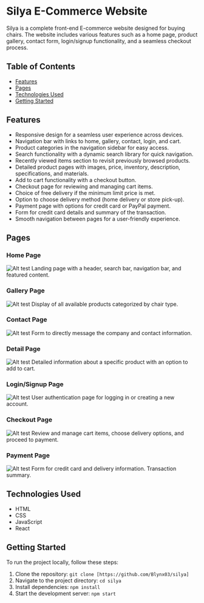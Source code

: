 # Silya E-Commerce Website

Silya is a complete front-end E-commerce website designed for buying chairs. The website includes various features such as a home page, product gallery, contact form, login/signup functionality, and a seamless checkout process.

## Table of Contents

- [Features](#features)
- [Pages](#pages)
- [Technologies Used](#technologies-used)
- [Getting Started](#getting-started)

## Features

- Responsive design for a seamless user experience across devices.
- Navigation bar with links to home, gallery, contact, login, and cart.
- Product categories in the navigation sidebar for easy access.
- Search functionality with a dynamic search library for quick navigation.
- Recently viewed items section to revisit previously browsed products.
- Detailed product pages with images, price, inventory, description, specifications, and materials.
- Add to cart functionality with a checkout button.
- Checkout page for reviewing and managing cart items.
- Choice of free delivery if the minimum limit price is met.
- Option to choose delivery method (home delivery or store pick-up).
- Payment page with options for credit card or PayPal payment.
- Form for credit card details and summary of the transaction.
- Smooth navigation between pages for a user-friendly experience.

## Pages

### Home Page

![Alt test](/silya-home.png)
Landing page with a header, search bar, navigation bar, and featured content.

### Gallery Page

![Alt test](/silya-gallery.png)
Display of all available products categorized by chair type.

### Contact Page

![Alt test](/silya-contact.png)
Form to directly message the company and contact information.

### Detail Page

![Alt test](/silya-detail.png)
Detailed information about a specific product with an option to add to cart.

### Login/Signup Page

![Alt test](/silya-signup.png)
User authentication page for logging in or creating a new account.

### Checkout Page

![Alt test](/silya-cart.png)
Review and manage cart items, choose delivery options, and proceed to payment.

### Payment Page

![Alt test](/silya-payment.png)
Form for credit card and delivery information. Transaction summary.

## Technologies Used

- HTML
- CSS
- JavaScript
- React

## Getting Started

To run the project locally, follow these steps:

1. Clone the repository: `git clone [https://github.com/Blynx03/silya]`
2. Navigate to the project directory: `cd silya`
3. Install dependencies: `npm install`
4. Start the development server: `npm start`
